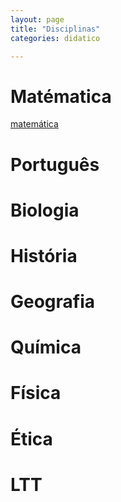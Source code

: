 ```yaml
---
layout: page
title: "Disciplinas"
categories: didatico

---
```

# Matématica

<a href="/_posts/matematica/2024-09-19-algebra.markdown">matemática</a>

# Português

# Biologia

# História

# Geografia

# Química

# Física

# Ética

# LTT
